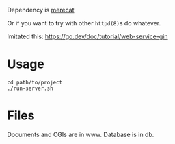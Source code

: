 Dependency is [merecat](https://github.com/troglobit/merecat/)

Or if you want to try with other `httpd(8)`s do whatever.

Imitated this: https://go.dev/doc/tutorial/web-service-gin

# Usage
    cd path/to/project
    ./run-server.sh

# Files
Documents and CGIs are in www.
Database is in db.
